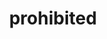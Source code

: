 ---
layout: smileys&emotion
title: prohibited
emoji: prohibited
permalink: 🚫.html
image: assets/img/3moji/prohibited.png
---